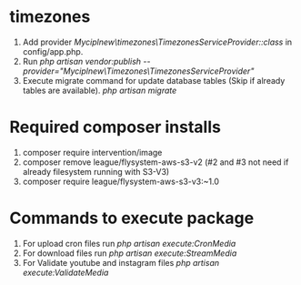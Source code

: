 # timezones

1) Add provider *Myciplnew\timezones\TimezonesServiceProvider::class* in config/app.php. 
2) Run *php artisan vendor:publish --provider="Myciplnew\Timezones\TimezonesServiceProvider"*
3) Execute migrate command for update database tables (Skip if already tables are available). *php artisan migrate*

# Required composer installs
1) composer require intervention/image
2) composer remove league/flysystem-aws-s3-v2 (#2 and #3 not need if already filesystem running with S3-V3)
3) composer require league/flysystem-aws-s3-v3:~1.0

# Commands to execute package
1) For upload cron files run *php artisan execute:CronMedia*
2) For download files run *php artisan execute:StreamMedia*
3) For Validate youtube and instagram files *php artisan execute:ValidateMedia*



